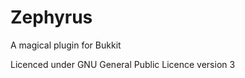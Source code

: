 Zephyrus
========

A magical plugin for Bukkit

Licenced under GNU General Public Licence version 3
